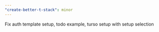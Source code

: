 ```yaml
---
"create-better-t-stack": minor
---
```


Fix auth template setup, todo example, turso setup with setup selection
